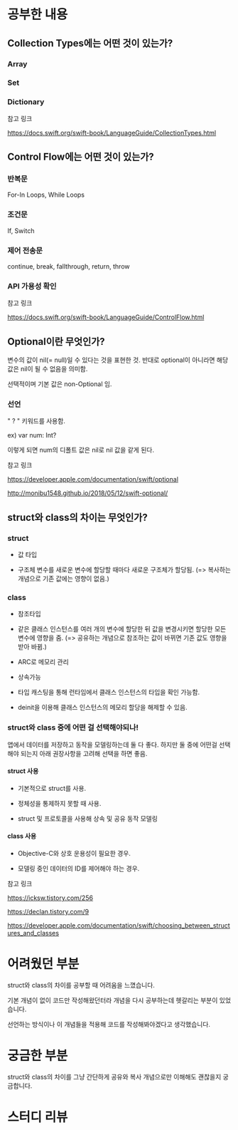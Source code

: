 # 공부한 내용
## Collection Types에는 어떤 것이 있는가?

### Array

### Set

### Dictionary

참고 링크

https://docs.swift.org/swift-book/LanguageGuide/CollectionTypes.html

## Control Flow에는 어떤 것이 있는가?

### 반복문
For-In Loops, While Loops

### 조건문
If, Switch

### 제어 전송문
continue, break, fallthrough, return, throw

### API 가용성 확인 

참고 링크

https://docs.swift.org/swift-book/LanguageGuide/ControlFlow.html

## Optional이란 무엇인가?

변수의 값이 nil(= null)일 수 있다는 것을 표현한 것. 반대로 optional이 아니라면 해당 값은 nil이 될 수 없음을 의미함.

선택적이며 기본 값은 non-Optional 임.

### 선언

" ? " 키워드를 사용함.

ex) var num: Int?

이렇게 되면 num의 디폴트 값은 nil로 nil 값을 같게 된다.

참고 링크

https://developer.apple.com/documentation/swift/optional

http://monibu1548.github.io/2018/05/12/swift-optional/

## struct와 class의 차이는 무엇인가?

### struct

* 값 타입

* 구조체 변수를 새로운 변수에 할당할 때마다 새로운 구조체가 할당됨. (=> 복사하는 개념으로 기존 값에는 영향이 없음.)

### class

* 참조타입

* 같은 클래스 인스턴스를 여러 개의 변수에 할당한 뒤 값을 변경시키면 할당한 모든 변수에 영향을 줌. (=> 공유하는 개념으로 참조하는 값이 바뀌면 기존 값도 영향을 받아 바뀜.)

* ARC로 메모리 관리

* 상속가능

* 타입 캐스팅을 통해 런타임에서 클래스 인스턴스의 타입을 확인 가능함.

* deinit을 이용해 클래스 인스턴스의 메모리 할당을 해제할 수 있음.

### struct와 class 중에 어떤 걸 선택해야되나!

앱에서 데이터를 저장하고 동작을 모델링하는데 둘 다 좋다. 하지만 둘 중에 어떤걸 선택해야 되는지 아래 권장사항을 고려해 선택을 하면 좋음.

#### struct 사용

* 기본적으로 struct를 사용.

* 정체성을 통제하지 못할 때 사용.

* struct 및 프로토콜을 사용해 상속 및 공유 동작 모델링

#### class 사용

* Objective-C와 상호 운용성이 필요한 경우.

* 모델링 중인 데이터의 ID를 제어해야 하는 경우.

참고 링크

https://icksw.tistory.com/256

https://declan.tistory.com/9

https://developer.apple.com/documentation/swift/choosing_between_structures_and_classes

# 어려웠던 부분
struct와 class의 차이를 공부할 때 어려움을 느꼈습니다.

기본 개념이 없이 코드만 작성해왔던터라 개념을 다시 공부하는데 헷갈리는 부분이 있었습니다.

선언하는 방식이나 이 개념들을 적용해 코드를 작성해봐야겠다고 생각했습니다.

# 궁금한 부분
struct와 class의 차이를 그냥 간단하게 공유와 복사 개념으로만 이해해도 괜찮을지 궁금합니다.

# 스터디 리뷰
